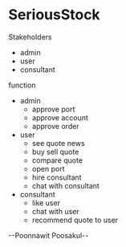 # SeriousStock

Stakeholders
- admin
- user
- consultant

function
- admin
  - approve port
  - approve account
  - approve order
- user
  - see quote news
  - buy sell quote
  - compare quote
  - open port
  - hire consultant
  - chat with consultant
- consultant
  - like user
  - chat with user
  - recommend quote to user



--Poonnawit Poosakul--
  

